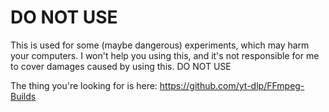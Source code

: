 # DO NOT USE

This is used for some (maybe dangerous) experiments, which may harm your computers.
I won't help you using this, and it's not responsible for me to cover damages caused by using this.
DO NOT USE

The thing you're looking for is here: https://github.com/yt-dlp/FFmpeg-Builds
